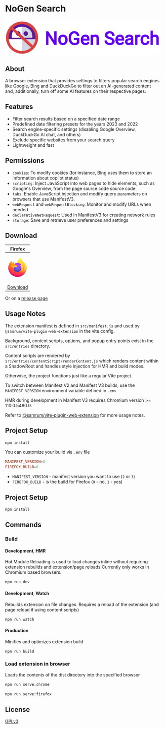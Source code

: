 # NoGen Search

![no-gen-search](img/brand.png)

## About

A browser extension that provides settings to filters popular search engines
like Google, Bing and DuckDuckGo to filter out an AI-generated content and,
additionally, turn off some AI features on their respective pages.

## Features

- Filter search results based on a specified date range
- Predefined date filtering presets for the years 2023 and 2022
- Search engine-specific settings (disabling Google Overview, DuckDuckGo AI chat, and others)
- Exclude specific websites from your search query
- Lightweight and fast

## Permissions

- `cookies`: To modify cookies (for instance, Bing uses them to store an
  information about copilot status)
- `scripting`: Inject JavaScript into web pages to hide elements, such as Google's Overview, from the page source code
  source code
- `tabs`: Enable JavaScript injection and modify query parameters on browsers that use ManifestV3.
- `webRequest` and `webRequestBlocking`: Monitor and modify URLs when needed
- `declarativeNetRequest`: Used in ManifestV3 for creating network rules
- `storage`: Save and retrieve user preferences and settings


## Download

|Firefox|
|---    |
|<p align="center"><a href="https://addons.mozilla.org/en-US/firefox/addon/nogen-search/" ><img src="img/firefox.png"></a></p>|<p align="center">|
|[Download](https://addons.mozilla.org/en-US/firefox/addon/nogen-search/)|

Or on a [release page](https://github.com/nuckle/nogen-search/releases/latest)

## Usage Notes

The extension manifest is defined in `src/manifest.js` and used by
`@samrum/vite-plugin-web-extension` in the vite config.

Background, content scripts, options, and popup entry points exist in the
`src/entries` directory.

Content scripts are rendered by `src/entries/contentScript/renderContent.js`
which renders content within a ShadowRoot and handles style injection for HMR
and build modes.

Otherwise, the project functions just like a regular Vite project.

To switch between Manifest V2 and Manifest V3 builds, use the `MANIFEST_VERSION`
environment variable defined in `.env`

HMR during development in Manifest V3 requires Chromium version >= 110.0.5480.0.

Refer to
[@samrum/vite-plugin-web-extension](https://github.com/samrum/vite-plugin-web-extension)
for more usage notes.

## Project Setup

```sh
npm install
```

You can customize your build via `.env` file

```conf
MANIFEST_VERSION=3
FIREFOX_BUILD=0
```

- `MANIFEST_VERSION` - manifest version you want to use (`2` or `3`)
- `FIREFOX_BUILD` - is the build for Firefox (`0` - no, `1` - yes)

## Project Setup

```sh
npm install
```

## Commands

### Build

#### Development, HMR

Hot Module Reloading is used to load changes inline without requiring extension
rebuilds and extension/page reloads Currently only works in Chromium based
browsers.

```sh
npm run dev
```

#### Development, Watch

Rebuilds extension on file changes. Requires a reload of the extension (and page
reload if using content scripts)

```sh
npm run watch
```

#### Production

Minifies and optimizes extension build

```sh
npm run build
```

### Load extension in browser

Loads the contents of the dist directory into the specified browser

```sh
npm run serve:chrome
```

```sh
npm run serve:firefox
```

## License

[GPLv3](LICENSE).
